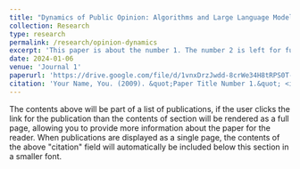 ```yaml
---
title: "Dynamics of Public Opinion: Algorithms and Large Language Models in Social Networks"
collection: Research
type: research
permalink: /research/opinion-dynamics
excerpt: 'This paper is about the number 1. The number 2 is left for future work.'
date: 2024-01-06
venue: 'Journal 1'
paperurl: 'https://drive.google.com/file/d/1vnxDrzJwdd-8crWe34H8tRPS0T-uLfmY/view'
citation: 'Your Name, You. (2009). &quot;Paper Title Number 1.&quot; <i>Journal 1</i>. 1(1).'
---
```


The contents above will be part of a list of publications, if the user clicks the link for the publication than the contents of section will be rendered as a full page, allowing you to provide more information about the paper for the reader. When publications are displayed as a single page, the contents of the above "citation" field will automatically be included below this section in a smaller font.

